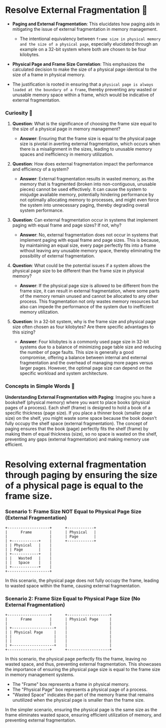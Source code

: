 # Resolve External Fragmentation 📘

- **Paging and External Fragmentation**: This elucidates how paging aids in mitigating the issue of external fragmentation in memory management.
    - The intentional equivalency between `frame size in physical memory and the size of a physical page`, especially elucidated through an example on a 32-bit system where both are chosen to be four kilobytes. 

- **Physical Page and Frame Size Correlation**: This emphasizes the calculated decision to make the size of a physical page identical to the size of a frame in physical memory.
-  The justification is rooted in ensuring that a `physical page is always loaded at the boundary of a frame`, thereby preventing any wasted or unusable memory space within a frame, which would be indicative of external fragmentation.



### Curiosity 🤔

1. **Question**: What is the significance of choosing the frame size equal to the size of a physical page in memory management?
   - **Answer**: Ensuring that the frame size is equal to the physical page size is pivotal in averting external fragmentation, which occurs when there is a misalignment in the sizes, leading to unusable memory spaces and inefficiency in memory utilization.

2. **Question**: How does external fragmentation impact the performance and efficiency of a system?
   - **Answer**: External fragmentation results in wasted memory, as the memory that is fragmented (broken into non-contiguous, unusable pieces) cannot be used effectively. It can cause the system to misjudge available memory, potentially hindering performance by not optimally allocating memory to processes, and might even force the system into unnecessary paging, thereby degrading overall system performance.

3. **Question**: Can external fragmentation occur in systems that implement paging with equal frame and page sizes? If not, why?
   - **Answer**: No, external fragmentation does not occur in systems that implement paging with equal frame and page sizes. This is because, by maintaining an equal size, every page perfectly fits into a frame without leaving any unusable memory space, thereby eliminating the possibility of external fragmentation.

4. **Question**: What could be the potential issues if a system allows the physical page size to be different than the frame size in physical memory?
   - **Answer**: If the physical page size is allowed to be different from the frame size, it can result in external fragmentation, where some parts of the memory remain unused and cannot be allocated to any other process. This fragmentation not only wastes memory resources but also can impede the performance of the system due to inefficient memory utilization.

5. **Question**: In a 32-bit system, why is the frame size and physical page size often chosen as four kilobytes? Are there specific advantages to this sizing?
   - **Answer**: Four kilobytes is a commonly used page size in 32-bit systems due to a balance of minimizing page table size and reducing the number of page faults. This size is generally a good compromise, offering a balance between internal and external fragmentation and the overhead of managing more pages versus larger pages. However, the optimal page size can depend on the specific workload and system architecture.

### Concepts in Simple Words 🌟

**Understanding External Fragmentation with Paging**:
Imagine you have a bookshelf (physical memory) where you want to place books (physical pages of a process). Each shelf (frame) is designed to hold a book of a specific thickness (page size). If you place a thinner book (smaller page size) on the shelf, you might waste some space because the book doesn't fully occupy the shelf space (external fragmentation). The concept of paging ensures that the book (page) perfectly fits the shelf (frame) by making them of equal thickness (size), so no space is wasted on the shelf, preventing any gaps (external fragmentation) and making memory use efficient.


# Resolving external fragmentation through paging by ensuring the size of a physical page is equal to the frame size.

### Scenario 1: Frame Size NOT Equal to Physical Page Size (External Fragmentation)

```
+-------------------+      +------------+
|      Frame        |      | Physical   |
|                   |      | Page       |
| +------------+    |      +------------+
| | Physical   |    |
| | Page       |    |
| +------------+    |
| |   Wasted   |    |
| |   Space    |    |
| +------------+    |
+-------------------+
```

In this scenario, the physical page does not fully occupy the frame, leading to wasted space within the frame, causing external fragmentation.

### Scenario 2: Frame Size Equal to Physical Page Size (No External Fragmentation)

```
+-------------------+      +-------------------+
|      Frame        |      | Physical Page     |
|                   |      |                   |
| +-------------------+    |                   |
| | Physical Page     |    |                   |
| |                   |    |                   |
| |                   |    |                   |
| +-------------------+    |                   |
+-------------------+      +-------------------+
```

In this scenario, the physical page perfectly fits the frame, leaving no wasted space, and thus, preventing external fragmentation. This showcases the importance of ensuring the physical page size is equal to the frame size in memory management systems.


- The "Frame" box represents a frame in physical memory.
- The "Physical Page" box represents a physical page of a process.
- "Wasted Space" indicates the part of the memory frame that remains unutilized when the physical page is smaller than the frame size.

In the simpler scenario, ensuring the physical page is the same size as the frame eliminates wasted space, ensuring efficient utilization of memory, and preventing external fragmentation.


